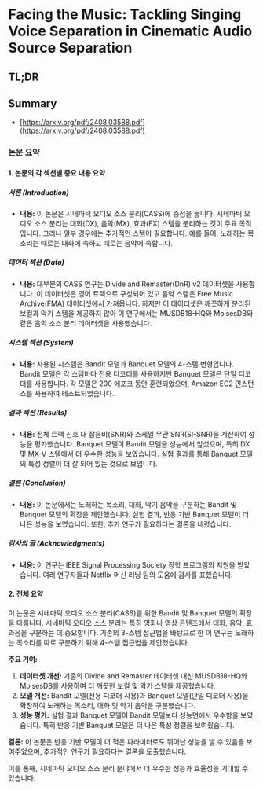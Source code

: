 # Facing the Music: Tackling Singing Voice Separation in Cinematic Audio Source Separation
## TL;DR
## Summary
- [https://arxiv.org/pdf/2408.03588.pdf](https://arxiv.org/pdf/2408.03588.pdf)

### 논문 요약

#### 1. 논문의 각 섹션별 중요 내용 요약

##### 서론 (Introduction)
- **내용:** 이 논문은 시네마틱 오디오 소스 분리(CASS)에 중점을 둡니다. 시네마틱 오디오 소스 분리는 대화(DX), 음악(MX), 효과(FX) 스템을 분리하는 것이 주요 목적입니다. 그러나 일부 경우에는 추가적인 스템이 필요합니다. 예를 들어, 노래하는 목소리는 때로는 대화에 속하고 때로는 음악에 속합니다.

##### 데이터 섹션 (Data)
- **내용:** 대부분의 CASS 연구는 Divide and Remaster(DnR) v2 데이터셋을 사용합니다. 이 데이터셋은 영어 트랙으로 구성되어 있고 음악 스템은 Free Music Archive(FMA) 데이터셋에서 가져옵니다. 하지만 이 데이터셋은 깨끗하게 분리된 보컬과 악기 스템을 제공하지 않아 이 연구에서는 MUSDB18-HQ와 MoisesDB와 같은 음악 소스 분리 데이터셋을 사용했습니다.

##### 시스템 섹션 (System)
- **내용:** 사용된 시스템은 Bandit 모델과 Banquet 모델의 4-스템 변형입니다. Bandit 모델은 각 스템마다 전용 디코더를 사용하지만 Banquet 모델은 단일 디코더를 사용합니다. 각 모델은 200 에포크 동안 훈련되었으며, Amazon EC2 인스턴스를 사용하여 테스트되었습니다.

##### 결과 섹션 (Results)
- **내용:** 전체 트랙 신호 대 잡음비(SNR)와 스케일 무관 SNR(SI-SNR)을 계산하여 성능을 평가했습니다. Banquet 모델이 Bandit 모델을 성능에서 앞섰으며, 특히 DX 및 MX-V 스템에서 더 우수한 성능을 보였습니다. 실험 결과를 통해 Banquet 모델의 특성 정렬이 더 잘 되어 있는 것으로 보입니다.

##### 결론 (Conclusion)
- **내용:** 이 논문에서는 노래하는 목소리, 대화, 악기 음악을 구분하는 Bandit 및 Banquet 모델의 확장을 제안했습니다. 실험 결과, 반응 기반 Banquet 모델이 더 나은 성능을 보였습니다. 또한, 추가 연구가 필요하다는 결론을 내렸습니다.

##### 감사의 글 (Acknowledgments)
- **내용:** 이 연구는 IEEE Signal Processing Society 장학 프로그램의 지원을 받았습니다. 여러 연구자들과 Netflix 머신 러닝 팀의 도움에 감사를 표했습니다.

#### 2. 전체 요약

이 논문은 시네마틱 오디오 소스 분리(CASS)를 위한 Bandit 및 Banquet 모델의 확장을 다룹니다. 시네마틱 오디오 소스 분리는 특히 영화나 영상 콘텐츠에서 대화, 음악, 효과음을 구분하는 데 중요합니다. 기존의 3-스템 접근법을 바탕으로 한 이 연구는 노래하는 목소리를 따로 구분하기 위해 4-스템 접근법을 제안했습니다.

**주요 기여:**
1. **데이터셋 개선:** 기존의 Divide and Remaster 데이터셋 대신 MUSDB18-HQ와 MoisesDB를 사용하여 더 깨끗한 보컬 및 악기 스템을 제공했습니다.
2. **모델 개선:** Bandit 모델(전용 디코더 사용)과 Banquet 모델(단일 디코더 사용)을 확장하여 노래하는 목소리, 대화 및 악기 음악을 구분했습니다.
3. **성능 평가:** 실험 결과 Banquet 모델이 Bandit 모델보다 성능면에서 우수함을 보였습니다. 특히 반응 기반 Banquet 모델은 더 나은 특성 정렬을 보여줬습니다.

**결론:**
이 논문은 반응 기반 모델이 더 적은 파라미터로도 뛰어난 성능을 낼 수 있음을 보여주었으며, 추가적인 연구가 필요하다는 결론을 도출했습니다.

이를 통해, 시네마틱 오디오 소스 분리 분야에서 더 우수한 성능과 효율성을 기대할 수 있습니다.